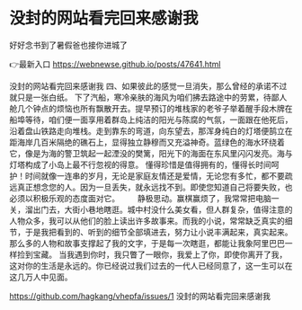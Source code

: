 # 没封的网站看完回来感谢我
好好念书到了暑假爸也接你进城了

👉最新入口 https://webnewse.github.io/posts/47641.html

没封的网站看完回来感谢我	四、如果彼此的感觉一旦消失，那么曾经的承诺不过就只是一张白纸。
下了汽船，寒冷亲肤的海风为咱们拂去路途中的劳累，待鄙人舱几个钟点的烦恼也所有飘散开去。提早预订的堆栈家的老爷子举着醒手段木牌在船埠等待，咱们便一面享用着群岛上纯洁的阳光与陈腐的气氛，一面跟在他死后，沿着盘山铁路走向堆栈。走到靠东的弯道，向东望去，那浑身纯白的灯塔便鹄立在距海岸几百米隔绝的礁石上，显得独立静穆而又充溢神奇。蓝绿色的海水环绕着它，像是为海的警卫筑起一起湮没的樊篱，阳光下的海面在东风里闪闪发亮。海与灯塔构成了小岛上最不行忽视的得意。
懂得珍惜是值得拥有的，懂得长时间呵护！时间就像一连串的岁月，无论是家庭友情还是爱情，无论您有多忙，都不要疏远真正想念您的人。因为一旦丢失，就永远找不到。即使您知道自己将要失败，也必须以积极乐观的态度面对它。
　　静极思动。赢棋赢烦了，我常常把电脑一关，溜出门去，大街小巷地瞎逛。城中村没什么美女看，但人群复杂，值得注意的人物众多，我可以从他们的脸上读出许多故事来。而我的小说，常常缺乏真实的细节，于是我把看到的、听到的细节全部填进去，努力让小说丰满起来，真实起来。那么多的人物和故事支撑起了我的文字，于是每一次瞎逛，都能让我象阿里巴巴一样捡到宝藏。
当我遇到你时，我只瞥了一眼你，我爱上了你，即使你离开了我，这对你的生活是永远的。你已经说过我们过去的一代人已经同意了，这一生可以在这几万人中见面。

https://github.com/hagkang/vhepfa/issues/1
没封的网站看完回来感谢我
